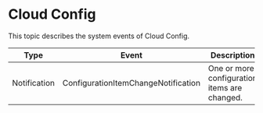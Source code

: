 # Cloud Config

This topic describes the system events of Cloud Config.

|Type|Event|Description|State|Level|
|----|-----|-----------|-----|-----|
|Notification|ConfigurationItemChangeNotification|One or more configuration items are changed.|Normal|Info|

